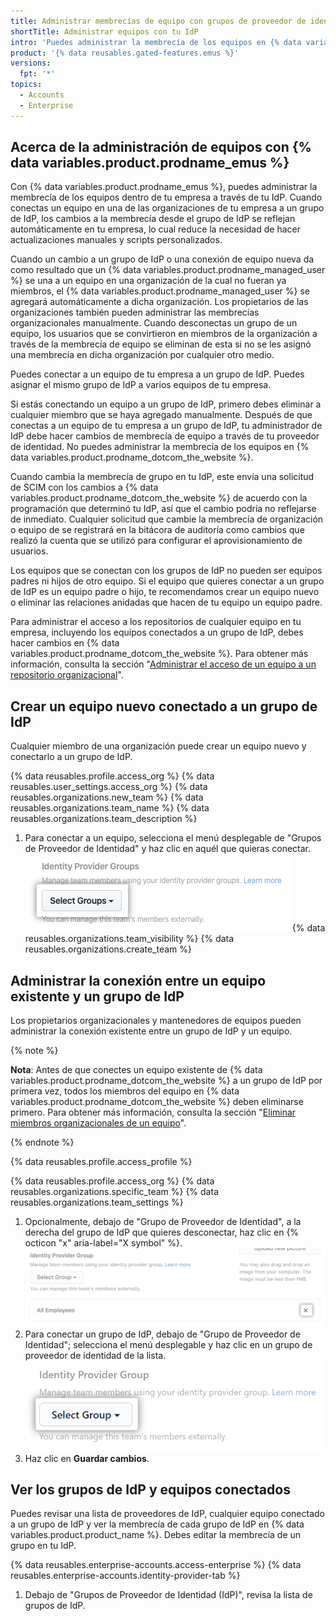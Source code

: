 ```yaml
---
title: Administrar membrecías de equipo con grupos de proveedor de identidad
shortTitle: Administrar equipos con tu IdP
intro: 'Puedes administrar la membrecía de los equipos en {% data variables.product.product_name %} mediante tu proveedor de identidad (IdP) si conectas grupos de IdP con tu {% data variables.product.prodname_emu_enterprise %}.'
product: '{% data reusables.gated-features.emus %}'
versions:
  fpt: '*'
topics:
  - Accounts
  - Enterprise
---
```


## Acerca de la administración de equipos con {% data variables.product.prodname_emus %}

Con {% data variables.product.prodname_emus %}, puedes administrar la membrecía de los equipos dentro de tu empresa a través de tu IdP. Cuando conectas un equipo en una de las organizaciones de tu empresa a un grupo de IdP, los cambios a la membrecía desde el grupo de IdP se reflejan automáticamente en tu empresa, lo cual reduce la necesidad de hacer actualizaciones manuales y scripts personalizados.

Cuando un cambio a un grupo de IdP o una conexión de equipo nueva da como resultado que un {% data variables.product.prodname_managed_user %} se una a un equipo en una organización de la cual no fueran ya miembros, el {% data variables.product.prodname_managed_user %} se agregará automáticamente a dicha organización. Los propietarios de las organizaciones también pueden administrar las membrecías organizacionales manualmente. Cuando desconectas un grupo de un equipo, los usuarios que se convirtieron en miembros de la organización a través de la membrecía de equipo se eliminan de esta si no se les asignó una membrecía en dicha organización por cualquier otro medio.

Puedes conectar a un equipo de tu empresa a un grupo de IdP. Puedes asignar el mismo grupo de IdP a varios equipos de tu empresa.

Si estás conectando un equipo a un grupo de IdP, primero debes eliminar a cualquier miembro que se haya agregado manualmente. Después de que conectas a un equipo de tu empresa a un grupo de IdP, tu administrador de IdP debe hacer cambios de membrecía de equipo a través de tu proveedor de identidad. No puedes administrar la membrecía de los equipos en {% data variables.product.prodname_dotcom_the_website %}.

Cuando cambia la membrecía de grupo en tu IdP, este envía una solicitud de SCIM con los cambios a {% data variables.product.prodname_dotcom_the_website %} de acuerdo con la programación que determinó tu IdP, así que el cambio podría no reflejarse de inmediato. Cualquier solicitud que cambie la membrecía de organización o equipo de se registrará en la bitácora de auditoría como cambios que realizó la cuenta que se utilizó para configurar el aprovisionamiento de usuarios.

Los equipos que se conectan con los grupos de IdP no pueden ser equipos padres ni hijos de otro equipo. Si el equipo que quieres conectar a un grupo de IdP es un equipo padre o hijo, te recomendamos crear un equipo nuevo o eliminar las relaciones anidadas que hacen de tu equipo un equipo padre.

Para administrar el acceso a los repositorios de cualquier equipo en tu empresa, incluyendo los equipos conectados a un grupo de IdP, debes hacer cambios en {% data variables.product.prodname_dotcom_the_website %}. Para obtener más información, consulta la sección "[Administrar el acceso de un equipo a un repositorio organizacional](/organizations/managing-access-to-your-organizations-repositories/managing-team-access-to-an-organization-repository)".

## Crear un equipo nuevo conectado a un grupo de IdP

Cualquier miembro de una organización puede crear un equipo nuevo y conectarlo a un grupo de IdP.

{% data reusables.profile.access_org %}
{% data reusables.user_settings.access_org %}
{% data reusables.organizations.new_team %}
{% data reusables.organizations.team_name %}
{% data reusables.organizations.team_description %}
1. Para conectar a un equipo, selecciona el menú desplegable de "Grupos de Proveedor de Identidad" y haz clic en aquél que quieras conectar. ![Menú desplegable para elegir los grupos de proveedor de identidad](/assets/images/help/teams/choose-an-idp-group.png)
{% data reusables.organizations.team_visibility %}
{% data reusables.organizations.create_team %}

## Administrar la conexión entre un equipo existente y un grupo de IdP

Los propietarios organizacionales y mantenedores de equipos pueden administrar la conexión existente entre un grupo de IdP y un equipo.

{% note %}

**Nota**: Antes de que conectes un equipo existente de {% data variables.product.prodname_dotcom_the_website %} a un grupo de IdP por primera vez, todos los miembros del equipo en {% data variables.product.prodname_dotcom_the_website %} deben eliminarse primero. Para obtener más información, consulta la sección "[Eliminar miembros organizacionales de un equipo](/github/setting-up-and-managing-organizations-and-teams/removing-organization-members-from-a-team)".

{% endnote %}

{% data reusables.profile.access_profile %}

{% data reusables.profile.access_org %}
{% data reusables.organizations.specific_team %}
{% data reusables.organizations.team_settings %}
1. Opcionalmente, debajo de "Grupo de Proveedor de Identidad", a la derecha del grupo de IdP que quieres desconectar, haz clic en {% octicon "x" aria-label="X symbol" %}. ![Deselecciona un grupo IdP conectado desde el equipo de GitHub](/assets/images/enterprise/github-ae/teams/unselect-idp-group.png)
1. Para conectar un grupo de IdP, debajo de "Grupo de Proveedor de Identidad"; selecciona el menú desplegable y haz clic en un grupo de proveedor de identidad de la lista. ![Menú desplegable para elegir un grupo de proveedor de identidad](/assets/images/enterprise/github-ae/teams/choose-an-idp-group.png)
1. Haz clic en **Guardar cambios**.

## Ver los grupos de IdP y equipos conectados

Puedes revisar una lista de proveedores de IdP, cualquier equipo conectado a un grupo de IdP y ver la membrecía de cada grupo de IdP en {% data variables.product.product_name %}. Debes editar la membrecía de un grupo en tu IdP.

{% data reusables.enterprise-accounts.access-enterprise %}
{% data reusables.enterprise-accounts.identity-provider-tab %}
1. Debajo de "Grupos de Proveedor de Identidad (IdP)", revisa la lista de grupos de IdP.
